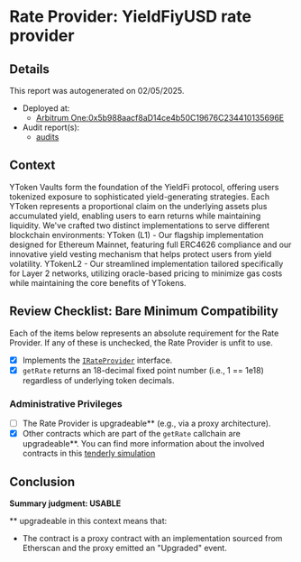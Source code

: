 
# Rate Provider: YieldFiyUSD rate provider

## Details
This report was autogenerated on 02/05/2025.

- Deployed at:
    - [Arbitrum One:0x5b988aacf8aD14ce4b50C19676C234410135696E](https://arbiscan.io/address/0x5b988aacf8aD14ce4b50C19676C234410135696E)
- Audit report(s):
    - [audits](https://docs.yield.fi/resources/audits)

## Context
YToken Vaults form the foundation of the YieldFi protocol, offering users tokenized exposure to sophisticated yield-generating strategies. Each YToken represents a proportional claim on the underlying assets plus accumulated yield, enabling users to earn returns while maintaining liquidity.
We've crafted two distinct implementations to serve different blockchain environments:
YToken (L1) - Our flagship implementation designed for Ethereum Mainnet, featuring full ERC4626 compliance and our innovative yield vesting mechanism that helps protect users from yield volatility.
YTokenL2 - Our streamlined implementation tailored specifically for Layer 2 networks, utilizing oracle-based pricing to minimize gas costs while maintaining the core benefits of YTokens.

## Review Checklist: Bare Minimum Compatibility
Each of the items below represents an absolute requirement for the Rate Provider. If any of these is unchecked, the Rate Provider is unfit to use.

- [x] Implements the [`IRateProvider`](https://github.com/balancer/balancer-v2-monorepo/blob/bc3b3fee6e13e01d2efe610ed8118fdb74dfc1f2/pkg/interfaces/contracts/pool-utils/IRateProvider.sol) interface.
- [x] `getRate` returns an 18-decimal fixed point number (i.e., 1 == 1e18) regardless of underlying token decimals.

### Administrative Privileges
- [ ] The Rate Provider is upgradeable** (e.g., via a proxy architecture).
- [x] Other contracts which are part of the `getRate` callchain are upgradeable**. You can find more information
   about the involved contracts in this [tenderly simulation](https://www.tdly.co/shared/simulation/b9bfb722-0f29-4eb3-a3be-23c8d8ea441e)

## Conclusion
**Summary judgment: USABLE**

** upgradeable in this context means that:
- The contract is a proxy contract with an implementation sourced from Etherscan and the proxy emitted an "Upgraded" event.
    
